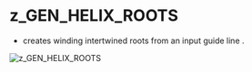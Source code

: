 # z_GEN_HELIX_ROOTS
- creates winding intertwined roots from an input guide line .

![z_GEN_HELIX_ROOTS](https://raw.githubusercontent.com/CorvaeOboro/zenv/master/hip/z_GEN_HELIX_ROOTS/z_GEN_HELIX_ROOTS.jpg?raw=true "z_GEN_HELIX_ROOTS")

